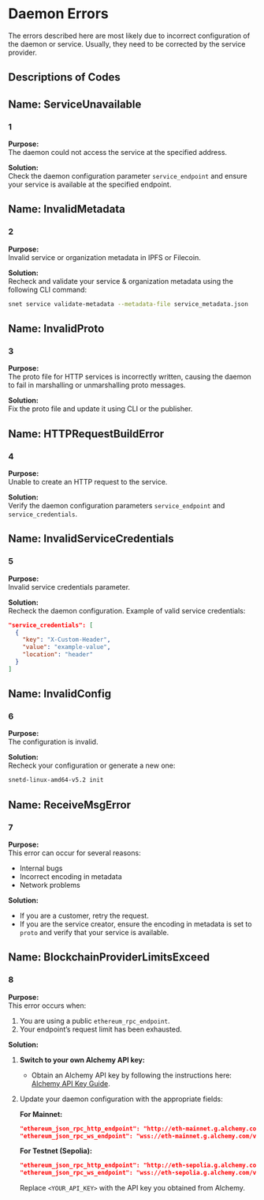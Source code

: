 # Daemon Errors  

The errors described here are most likely due to incorrect configuration of the daemon or service. Usually, they need to be corrected by the service provider.  

## Descriptions of Codes

## **Name: ServiceUnavailable**  
### 1  

**Purpose:**  
The daemon could not access the service at the specified address.  

**Solution:**  
Check the daemon configuration parameter `service_endpoint` and ensure your service is available at the specified endpoint.  

## **Name: InvalidMetadata**  
### 2  

**Purpose:**  
Invalid service or organization metadata in IPFS or Filecoin.  

**Solution:**  
Recheck and validate your service & organization metadata using the following CLI command:  

```sh
snet service validate-metadata --metadata-file service_metadata.json
```  

## **Name: InvalidProto**  
### 3  

**Purpose:**  
The proto file for HTTP services is incorrectly written, causing the daemon to fail in marshalling or unmarshalling proto messages.  

**Solution:**  
Fix the proto file and update it using CLI or the publisher.  

## **Name: HTTPRequestBuildError**  
### 4  

**Purpose:**  
Unable to create an HTTP request to the service.  

**Solution:**  
Verify the daemon configuration parameters `service_endpoint` and `service_credentials`.  

## **Name: InvalidServiceCredentials**  
### 5  

**Purpose:**  
Invalid service credentials parameter.  

**Solution:**  
Recheck the daemon configuration. Example of valid service credentials:  

```json
"service_credentials": [
  {
    "key": "X-Custom-Header",
    "value": "example-value",
    "location": "header"
  }
]
```  

## **Name: InvalidConfig**  
### 6  

**Purpose:**  
The configuration is invalid.  

**Solution:**  
Recheck your configuration or generate a new one:  

```sh
snetd-linux-amd64-v5.2 init
```  

## **Name: ReceiveMsgError**  
### 7  

**Purpose:**  
This error can occur for several reasons:  
- Internal bugs  
- Incorrect encoding in metadata  
- Network problems  

**Solution:**  
- If you are a customer, retry the request.  
- If you are the service creator, ensure the encoding in metadata is set to `proto` and verify that your service is available.  

## **Name: BlockchainProviderLimitsExceed**  
### 8  

**Purpose:**  
This error occurs when:  
1. You are using a public `ethereum_rpc_endpoint`.  
2. Your endpoint’s request limit has been exhausted.  

**Solution:**  
1. **Switch to your own Alchemy API key:**  
   - Obtain an Alchemy API key by following the instructions here:  
     [Alchemy API Key Guide](/docs/products/DecentralizedAIPlatform/Daemon/alchemy-api/).  
2. Update your daemon configuration with the appropriate fields:  

   **For Mainnet:**  
   ```json
   "ethereum_json_rpc_http_endpoint": "http://eth-mainnet.g.alchemy.com/v2/<YOUR_API_KEY>",
   "ethereum_json_rpc_ws_endpoint": "wss://eth-mainnet.g.alchemy.com/v2/<YOUR_API_KEY>"
   ```  

   **For Testnet (Sepolia):**  
   ```json
   "ethereum_json_rpc_http_endpoint": "http://eth-sepolia.g.alchemy.com/v2/<YOUR_API_KEY>",
   "ethereum_json_rpc_ws_endpoint": "wss://eth-sepolia.g.alchemy.com/v2/<YOUR_API_KEY>"
   ```  

   Replace `<YOUR_API_KEY>` with the API key you obtained from Alchemy.  

